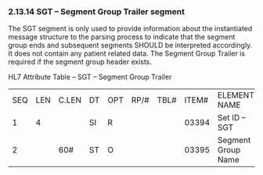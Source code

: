 ### 2.13.14 SGT – Segment Group Trailer segment

The SGT segment is only used to provide information about the instantiated message structure to the parsing process to indicate that the segment group ends and subsequent segments SHOULD be interpreted accordingly. It does not contain any patient related data. The Segment Group Trailer is required if the segment group header exists.

HL7 Attribute Table – SGT – Segment Group Trailer

|     |     |     |     |     |     |     |     |     |
| --- | --- | --- | --- | --- | --- | --- | --- | --- |
| SEQ | LEN | C.LEN | DT | OPT | RP/# | TBL# | ITEM# | ELEMENT NAME |
| 1 | 4 |  | SI | R |  |  | 03394 | Set ID – SGT |
| 2 |  | 60# | ST | O |  |  | 03395 | Segment Group Name |
